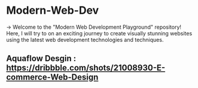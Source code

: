 # Modern-Web-Dev
-> Welcome to the "Modern Web Development Playground" repository! Here, I will try to on an exciting journey to create visually stunning websites using the latest web development technologies and techniques.

## Aquaflow Desgin : https://dribbble.com/shots/21008930-E-commerce-Web-Design

